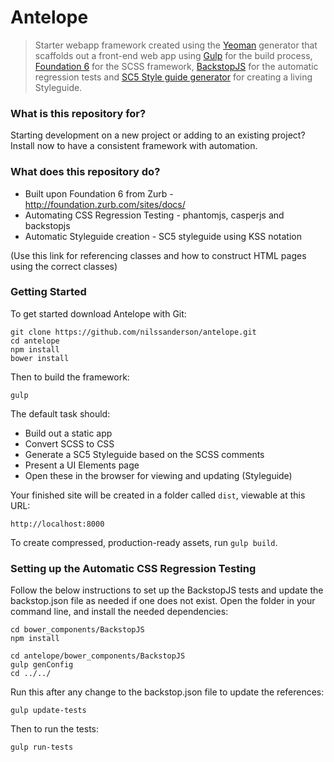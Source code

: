 # Antelope #

> Starter webapp framework created using the [Yeoman](http://yeoman.io) generator that scaffolds out a front-end web app using [Gulp](http://gulpjs.com/) for the build process, [Foundation 6](http://foundation.zurb.com/sites) for the SCSS framework, [BackstopJS](https://garris.github.io/BackstopJS) for the automatic regression tests and [SC5 Style guide generator](http://styleguide.sc5.io/) for creating a living Styleguide.


### What is this repository for? ###

Starting development on a new project or adding to an existing project? Install now to have a consistent framework with automation.


### What does this repository do? ###

* Built upon Foundation 6 from Zurb - http://foundation.zurb.com/sites/docs/
* Automating CSS Regression Testing - phantomjs, casperjs and backstopjs
* Automatic Styleguide creation - SC5 styleguide using KSS notation

(Use this link for referencing classes and how to construct HTML pages using the correct classes)


### Getting Started ###

To get started download Antelope with Git:
```
git clone https://github.com/nilssanderson/antelope.git
cd antelope
npm install
bower install
```

Then to build the framework:
```
gulp
```

The default task should:

* Build out a static app
* Convert SCSS to CSS
* Generate a SC5 Styleguide based on the SCSS comments
* Present a UI Elements page
* Open these in the browser for viewing and updating (Styleguide)

Your finished site will be created in a folder called `dist`, viewable at this URL:

```
http://localhost:8000
```

To create compressed, production-ready assets, run `gulp build`.


### Setting up the Automatic CSS Regression Testing ###

Follow the below instructions to set up the BackstopJS tests and update the backstop.json file as needed if one does not exist.
Open the folder in your command line, and install the needed dependencies:
```
cd bower_components/BackstopJS
npm install

cd antelope/bower_components/BackstopJS
gulp genConfig
cd ../../
```

Run this after any change to the backstop.json file to update the references:
```
gulp update-tests
```

Then to run the tests:
```
gulp run-tests
```
